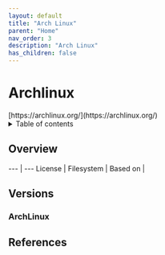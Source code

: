 ```yaml
---
layout: default
title: "Arch Linux"
parent: "Home"
nav_order: 3
description: "Arch Linux"
has_children: false
---
```


<h1>Archlinux</h1>
[https://archlinux.org/](https://archlinux.org/)

<details close markdown="block">
  <summary>
    Table of contents
  </summary>
  {: .text-delta }
1. TOC
{:toc}
</details>

## Overview
--- | ---
License | 
Filesystem | 
Based on | 

## Versions

### ArchLinux 


## References
